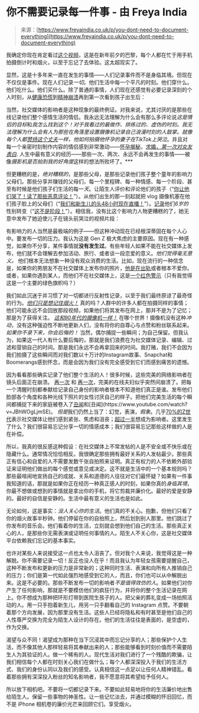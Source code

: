 <!--yml

分类：未分类

日期：2024年05月27日 14:57:35

-->

# 你不需要记录每一件事 - 由 Freya India

> 来源：[https://www.freyaindia.co.uk/p/you-dont-need-to-document-everything](https://www.freyaindia.co.uk/p/you-dont-need-to-document-everything)

我确定你现在肯定看过[这个视频](https://twitter.com/Culture_Crit/status/1741902868666286389)，这是在新年前夕的巴黎，每个人都在忙于用手机拍摄倒计时和烟火，以至于忘记了去体验。这太超现实了。

显然，这是十多年来一直在发生的事情——人们记录事件而不是身临其境。但现在不仅仅是事件。现在人们记录*一切*。他们生活中每一个平凡的时刻。他们穿什么。他们吃什么。他们买什么。除了普通的事情，人们现在还感觉有必要记录深刻的个人时刻，从[健康恐慌](https://www.tiktok.com/@lianajadee/video/7231235678976183578)到[精神崩溃](https://www.tiktok.com/@itsnotalexam/video/7225093238460386586)再到第一次看到孩子出生后：

当然，社交媒体的影响者是这种现象的最终例证。对我来说，尤其讨厌的是那些在线记录他们整个感情生活的情侣。我永远无法理解为什么会有那么多评论说*这是情侣的目标*和*我怎么找到这个！*对于我看过的最做作、排练过的、虚伪的时刻。我无法理解为什么会有人为那些在角落里设置摄像机记录自己浪漫时刻的人鼓掌。就像每个人都[赞扬这个丈夫](https://www.tiktok.com/@matt_and_abby/video/7232048159575248170)一样，他如何*拍摄他怀孕的妻子在TikTok上哭泣*。并且对每一个亲密时刻制作内容的情侣感到非常激动——[怀孕揭秘](https://www.tiktok.com/@lianajadee/video/7043810267024657669)，[求婚，](https://www.youtube.com/watch?v=21BL0EdCWAE)*[第一次对女友表白](https://www.youtube.com/watch?v=koJW3-imfwE).* 人生中最有意义的经历——那些一次、两次、永远不会再发生的事情——被像*摄影机是否拍到我的好角度*这样的想法所败坏了。***

但更糟糕的是，*绝对糟糕的*，是那些父母，是那些记录他们孩子整个童年的影响力父母们。那些分享并赚钱的父母们，每一个里程碑、每一种情感、每一个阶段、甚至有时候是他们孩子们生活的每一*天*。让陌生人评价和评论他们的孩子（“[你让他们哭了！读了那些恶意评论！](https://www.youtube.com/watch?v=W6vR-eLG6yc&t=919s)*”*）。从他们出生的那一刻起就把 vlog 摄像机塞在他们孩子脸上的父母们（“[我们和新生儿的头48小时现在直播！](https://www.tiktok.com/@matt_and_abby/video/7273583834623380778)”）。[记录](https://www.youtube.com/watch?v=PV0nzpfrnJE)他们*6岁的*性别转变（“[这不是阶段！](https://www.youtube.com/watch?v=y2bPG9DzUZ0&embeds_referring_euri=https%3A%2F%2Fwww.freyaindia.co.uk%2F&feature=emb_title)”）。相信我，没有比这个影响力人物更糟糕的了，她无意中发布了她迫使儿子在镜头前哭泣的视频片段：

有影响力的人当然是最极端的例子——但这种冲动现在已经根深蒂固在每个人心中。要发布一切的压力。我认为这是 Gen Z 极大焦虑的主要原因。现在有一种感觉，如果你不分享，某件事情就**没有发生过**。有些年轻人如果不能在社交媒体上发布，他们就不会理解去参加活动、旅行、或者谈一段恋爱的意义。*他们觉得毫无意义。* 他们根本无法想象一种没有观众消费的生活。比如，现在流行的一种信念是，如果你的男朋友不在社交媒体上发布你的照片，[他是在出轨](https://www.tiktok.com/@emilyhamocon/video/7254734866011458859)或者根本不爱你。或者，如果你遇到某人，而他们不在社交媒体上，这是[一个红色警示](https://www.reddit.com/r/Tinder/comments/14k471h/red_flag/)（只有我觉得这是一个主要的绿色旗帜吗？）

我们如此沉迷于并习惯了对一切都进行反射性记录，以至于我们最终原谅了最奇怪的行为。*[他们只是想记住烟火！](https://twitter.com/tiya_tequila/status/1742599912917766560)* 真的吗？人群中的许多人都在拍摄同样的事情；他们可能永远不会回放那段视频，如果他们将其发布在网上，那并不是为了记忆；那是为了获得关注。 *[这和90年代的摄像机一样！](https://twitter.com/Texastargirl/status/1735213227288432945)* 在哪个世界！摄像机没有这种*冲动*，没有这种强迫性不断地更新人们，没有将你的自尊心与点赞和粉丝联系起来。 *如果你不录下来，你会后悔的！* 当然，偶尔捕捉一些瞬间；为自己保留。但我认为，如果这一代人有什么要后悔的，那就是我们浪费在为社交媒体记录、编辑、过滤和营销自己的时间。那是我们永远不会再拿回来的时间。我打赌，我们不会因为我们拍摄了这些瞬间而对我们数以十万计的Instagram故事、Snapchat和Boomerangs感到怀念，而是会因为我们没有完全感受到它们而感到痛苦的遗憾。

因为看看那些确实记录了他们整个生活的人！很多时候，这些完美的网络影响者在镜头后面正在崩溃。 [再一次](https://www.dailymail.co.uk/femail/article-5825441/Tammy-Hembrow-announces-shock-split-fianc-Reece-Hawkins.html) 和 [再一次](https://www.vanityfair.com/style/2022/09/no-more-mr-wife-guy)，完美的在线夫妇似乎突然间崩溃了。把每一个清醒时刻都奉献给记录自己身份的影响者根本不知道他们真正是谁。发布他们脸部各个角度和各种光线下照片的女性讨厌自己的样子。把他们完美生活的每个瞬间都捕捉下来的家庭被卷入了[丑闻](https://people.com/ruby-franke-rise-fall-youtube-vlogger-charged-child-abuse-7969073#:~:text=Ruby%20and%20Kevin%20Franke%20Begin%20%278Passengers%27%20Vlog%20in%202015&text=According%20to%20Insider%2C%20the%20Franke,the%20wake%20of%20Franke%27s%20arrest.)和[丑闻](https://www.youtube.com/watch?v=JBhWOgLjmSE)。 *但是*我们仍然上当了：幻觉，表演，*假象*。几乎[70%的Z世代](https://www.theguardian.com/society/2023/jan/01/social-media-triggers-children-to-dislike-their-own-bodies-says-study)表示社交媒体让他们感到紧张、焦虑和沮丧；[超过一半](https://www.parents.com/gen-z-wants-to-be-social-media-influencers-8349212)想成为影响者。这里发生了什么？我们很容易忘记分享一切的情感成本；我们很容易忘记那些这样做的人是在补偿。

所以，我真的很反感这种假设：在社交媒体上不常发帖的人是不安全或不快乐或在隐藏什么。通常情况恰恰相反。我很确定那些拥有最好关系的人发帖最少。那些真正有信心和自爱的人不需要发数千张自拍照来证明。真正有权力的人不依赖外部验证来证明他们做出的每个感觉或意见或决定。这不就是生活中的一个基本规则吗？那些最喧闹地宣扬自己的成就、关系和道德的人往往对它们最怀疑？如果有一件事我知道的话，那就是如果你正在经历一种真正感人的时刻，如果你真的*身临其境*，你最不想做或想到的事情就是拿出你的手机，将它剪裁并廉价化。最好的爱是安静的。最好的自信是安静的。生活中最有意义的生活也是如此。

无论如何，这是事实：*没人关心你的生活*。他们真的不关心。抱歉，但他们只看了你的烟火故事半秒钟。他们停留在你的自拍照上，然后划到别人那里。他们跳过了你发布的音乐会。他们看着你的生活，立刻就会想到他们自己的生活。那些真正关心的人，是那些你无需表演或证明任何事情的人。陌生人不关心你，这是社交媒体平台依赖我们忘记的基本事实。

也许对某些人来说接受这一点也太令人沮丧了。但对我个人来说，我觉得这是一种解脱。你不需要记录一切！反正也没人在乎！而且我认为年轻女孩需要提醒自己，这种不断发布和更新的压力是非常新的；这种同时生活、表演和向所有人推销自己的压力；你们是第一代如此强烈地感受到它的人，而且，你们也可以从中解脱出来。这是不必要的。那些不断发布一切的影响者*不是值得效仿的人*。如果他们对你产生了任何影响，那就是不要模仿他们的疯狂行为，并将你的整个生活记录在网上。你不想成为那种把环形灯带到医院生孩子的人。把父亲的葬礼变成一场拍照活动的人。用一只手抱着新生儿，用另一只手翻看自己的 Instagram 点赞。不要朝着那个方向发展，因为那里没有生活。这些人已经将隐私和有时甚至是他们自己的人性尊严交换为完全为陌生人设计的存在。他们的生活往往是表面的，是空虚的，作为交换。

渴望与众不同！渴望成为那种在当下沉浸其中而忘记分享的人；那些保护个人生活，而不像其他人那样轻易将其奉献出来的人；那些能够看到时刻价值而不需要陌生人为其验证的人。做一个稀有的人。现代生活对我们进行了一个残酷的欺骗，让我们相信每个人都在时刻关心我们在做什么；每个人都深深投入于我们的生活方式、我们的身份认同以及我们的感受。认真相信这一点足以让任何人精神错乱。看着那些拥有深深投入粉丝的知名影响者，我不愿意将其希望给予任何人。

所以放下相机吧。不要将一切都记录下来。不要如此轻易地将你的生活廉价地出售给陌生人。保留一些事物的神圣性。让一些记忆淡去，并通过模糊的怀旧回忆，而不是 iPhone 相机卷的廉价光芒来回顾它们。享受烟火。
